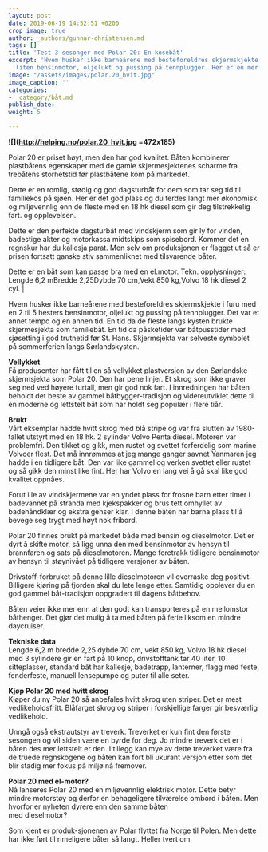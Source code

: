 ```yaml
---
layout: post
date: 2019-06-19 14:52:51 +0200
crop_image: true
author: _authors/gunnar-christensen.md
tags: []
title: 'Test 3 sesonger med Polar 20: En kosebåt'
excerpt: 'Hvem husker ikke barneårene med besteforeldres skjermskjekte i furu med
  liten bensinmotor, oljelukt og pussing på tennplugger. Her er en mer moderne versjon:'
image: "/assets/images/polar.20_hvit.jpg"
image_caption: ''
categories:
- _category/båt.md
publish_date: 
weight: 5

---
```

**![](http://helping.no/polar.20_hvit.jpg =472x185)**

Polar 20 er priset høyt, men den har god kvalitet. Båten kombinerer plastbåtens egenskaper med de gamle skjermesjektenes scharme fra trebåtens storhetstid før plastbåtene kom på markedet.

Dette er en romlig, stødig og god dagsturbåt for dem som tar seg tid til familiekos på sjøen. Her er det god plass og du ferdes langt mer økonomisk og miljøvennlig enn de fleste med en 18 hk diesel som gir deg tilstrekkelig fart. og opplevelsen.

Dette er den perfekte dagsturbåt med vindskjerm som gir ly for vinden, badestige akter og motorkassa midtskips som spisebord. Kommer det en regnskur har du kallesja parat. Men selv om produksjonen er flagget ut så er prisen fortsatt ganske stiv sammenliknet med tilsvarende båter.

Dette er en båt som kan passe bra med en el.motor. Tekn. opplysninger: Lengde 6,2 mBredde 2,25Dybde 70 cm,Vekt 850 kg,Volvo 18 hk diesel 2 cyl. |

Hvem husker ikke barneårene med besteforeldres skjermskjekte i furu med en 2 til 5 hesters bensinmotor, oljelukt og pussing på tennplugger. Det var et annet tempo og en annen tid. En tid da de fleste langs kysten brukte skjermesjekta som familiebåt. En tid da påsketider var båtpusstider med sjøsetting i god trutnetid før St. Hans. Skjermsjekta var selveste symbolet på sommerferien langs Sørlandskysten.

**Vellykket**  
Få produsenter har fått til en så vellykket plastversjon av den Sørlandske skjermsjekta som Polar 20. Den har pene linjer. Et skrog som ikke graver seg ned ved høyere turtall, men gir god nok fart. I innredningen har båten beholdt det beste av gammel båtbygger-tradisjon og videreutviklet dette til en moderne og lettstelt båt som har holdt seg populær i flere tiår.

**Brukt**  
Vårt eksemplar hadde hvitt skrog med blå stripe og var fra slutten av 1980-tallet utstyrt med en 18 hk. 2 sylinder Volvo Penta diesel. Motoren var problemfri. Den tikket og gikk, men rustet og svettet forferdelig som marine Volvoer flest. Det må innrømmes at jeg mange ganger savnet Yanmaren jeg hadde i en tidligere båt. Den var like gammel og verken svettet eller rustet og så gikk den minst like fint. Her har Volvo en lang vei å gå skal like god kvalitet oppnåes.

Forut i le av vindskjermene var en yndet plass for frosne barn etter timer i badevannet på stranda med kjekspakker og brus tett omhyllet av badehåndklær og ekstra genser klar. I denne båten har barna plass til å bevege seg trygt med høyt nok fribord.

Polar 20 finnes brukt på markedet både med bensin og dieselmotor. Det er dyrt å skifte motor, så ligg unna den med bensinmotor av hensyn til brannfaren og sats på dieselmotoren. Mange foretrakk tidligere bensinmotor av hensyn til støynivået på tidligere versjoner av båten.

Drivstoff-forbruket på denne lille dieselmotoren vil overraske deg positivt. Billigere kjøring på fjorden skal du lete lenge etter. Samtidig opplever du en god gammel båt-tradisjon oppgradert til dagens båtbehov.

Båten veier ikke mer enn at den godt kan transporteres på en mellomstor båthenger. Det gjør det mulig å ta med båten på ferie liksom en mindre daycruiser.

**Tekniske data**  
Lengde 6,2 m bredde 2,25 dybde 70 cm, vekt 850 kg, Volvo 18 hk diesel med 3 sylindere gir en fart på 10 knop, drivstofftank tar 40 liter, 10 sitteplasser, standard båt har kallesje, badetrapp, lanterner, flagg med feste, fenderfeste, manuell lensepumpe og puter til alle seter.

**Kjøp Polar 20 med hvitt skrog**  
Kjøper du ny Polar 20 så anbefales hvitt skrog uten striper. Det er mest vedlikeholdsfritt. Blåfarget skrog og striper i forskjellige farger gir besværlig vedlikehold.

Unngå også ekstrautstyr av treverk. Treverket er kun fint den første sesongen og vil siden være en byrde for deg. Jo mindre treverk det er i båten des mer lettstelt er den. I tillegg kan mye av dette treverket være fra de truede regnskogene og båten kan fort bli ukurant versjon etter som det blir stadig mer fokus på miljø nå fremover.

**Polar 20 med el-motor?**  
Nå lanseres Polar 20 med en miljøvennlig elektrisk motor. Dette betyr mindre motorstøy og derfor en behageligere tilværelse ombord i båten. Men hvorfor er nyheten dyrere enn den samme båten  
med dieselmotor?

Som kjent er produk-sjonenen av Polar flyttet fra Norge til Polen. Men dette har ikke ført til rimeligere båter så langt. Heller tvert om.